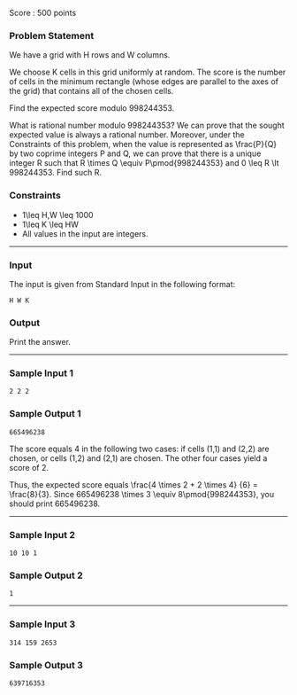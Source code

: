 Score : 500 points

### Problem Statement

We have a grid with H rows and W columns.

We choose K cells in this grid uniformly at random. The score is the number of cells in the minimum rectangle (whose edges are parallel to the axes of the grid) that contains all of the chosen cells.

Find the expected score modulo 998244353.

What is rational number modulo 998244353?
We can prove that the sought expected value is always a rational number.
Moreover, under the Constraints of this problem, when the value is represented as \frac{P}{Q} by two coprime integers P and Q, we can prove that there is a unique integer R such that R \times Q \equiv P\pmod{998244353} and 0 \leq R \lt 998244353. Find such R.

### Constraints

* 1\leq H,W \leq 1000
* 1\leq K \leq HW
* All values in the input are integers.

---

### Input

The input is given from Standard Input in the following format:

```
H W K
```

### Output

Print the answer.

---

### Sample Input 1

```
2 2 2
```

### Sample Output 1

```
665496238
```

The score equals 4 in the following two cases: if cells (1,1) and (2,2) are chosen, or cells (1,2) and (2,1) are chosen. The other four cases yield a score of 2.

Thus, the expected score equals \frac{4 \times 2 + 2 \times 4} {6} = \frac{8}{3}. Since 665496238 \times 3 \equiv 8\pmod{998244353}, you should print 665496238.

---

### Sample Input 2

```
10 10 1
```

### Sample Output 2

```
1
```

---

### Sample Input 3

```
314 159 2653
```

### Sample Output 3

```
639716353
```